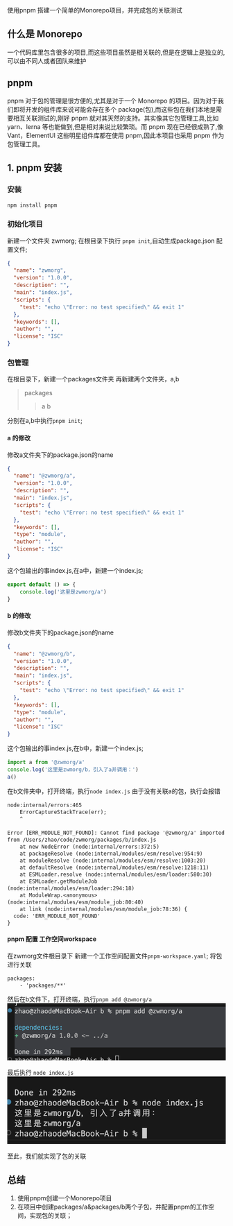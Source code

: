 使用pnpm 搭建一个简单的Monorepo项目，并完成包的关联测试

## 什么是 Monorepo
一个代码库里包含很多的项目,而这些项目虽然是相关联的,但是在逻辑上是独立的,可以由不同人或者团队来维护

## pnpm
pnpm 对于包的管理是很方便的,尤其是对于一个 Monorepo 的项目。因为对于我们即将开发的组件库来说可能会存在多个 package(包),而这些包在我们本地是需要相互关联测试的,刚好 pnpm 就对其天然的支持。其实像其它包管理工具,比如 yarn、lerna 等也能做到,但是相对来说比较繁琐。而 pnpm 现在已经很成熟了,像 Vant，ElementUI 这些明星组件库都在使用 pnpm,因此本项目也采用 pnpm 作为包管理工具。


## 1. pnpm 安装
### 安装
`npm install pnpm`

### 初始化项目
新建一个文件夹 zwmorg;
在根目录下执行 `pnpm init`,自动生成package.json 配置文件;
```json
{
  "name": "zwmorg",
  "version": "1.0.0",
  "description": "",
  "main": "index.js",
  "scripts": {
    "test": "echo \"Error: no test specified\" && exit 1"
  },
  "keywords": [],
  "author": "",
  "license": "ISC"
}

```
### 包管理
在根目录下，新建一个packages文件夹
再新建两个文件夹，a,b
> packages
> > a
> > b

分别在a,b中执行`pnpm init`;

#### a 的修改
修改a文件夹下的package.json的name
```json
{
  "name": "@zwmorg/a",
  "version": "1.0.0",
  "description": "",
  "main": "index.js",
  "scripts": {
    "test": "echo \"Error: no test specified\" && exit 1"
  },
  "keywords": [],
  "type": "module",
  "author": "",
  "license": "ISC"
}
```
这个包输出的事index.js,在a中，新建一个index.js; 

```javascript
export default () => {
    console.log('这里是zwmorg/a')
}
```

#### b 的修改
修改b文件夹下的package.json的name
```json
{
  "name": "@zwmorg/b",
  "version": "1.0.0",
  "description": "",
  "main": "index.js",
  "scripts": {
    "test": "echo \"Error: no test specified\" && exit 1"
  },
  "keywords": [],
  "type": "module",
  "author": "",
  "license": "ISC"
}
```
这个包输出的事index.js,在b中，新建一个index.js; 

```javascript
import a from '@zwmorg/a'
console.log('这里是zwmorg/b，引入了a并调用：')
a()
```

在b文件夹中，打开终端，执行`node index.js`
由于没有关联a的包，执行会报错
```log
node:internal/errors:465
    ErrorCaptureStackTrace(err);
    ^

Error [ERR_MODULE_NOT_FOUND]: Cannot find package '@zwmorg/a' imported from /Users/zhao/code/zwmorg/packages/b/index.js
    at new NodeError (node:internal/errors:372:5)
    at packageResolve (node:internal/modules/esm/resolve:954:9)
    at moduleResolve (node:internal/modules/esm/resolve:1003:20)
    at defaultResolve (node:internal/modules/esm/resolve:1218:11)
    at ESMLoader.resolve (node:internal/modules/esm/loader:580:30)
    at ESMLoader.getModuleJob (node:internal/modules/esm/loader:294:18)
    at ModuleWrap.<anonymous> (node:internal/modules/esm/module_job:80:40)
    at link (node:internal/modules/esm/module_job:78:36) {
  code: 'ERR_MODULE_NOT_FOUND'
}
```

#### pnpm 配置 工作空间workspace
在zwmorg文件根目录下 新建一个工作空间配置文件`pnpm-workspace.yaml`;
将包进行关联
```
packages:
    - 'packages/**'

```

然后在b文件下，打开终端，执行`pnpm add @zwmorg/a`
![Alt text](./image/image.png)

最后执行 `node index.js`
![Alt text](./image/image-1.png)

至此，我们就实现了包的关联

## 总结
1. 使用pnpm创建一个Monorepo项目
2. 在项目中创建packages/a&packages/b两个子包，并配置pnpm的工作空间，实现包的关联；



